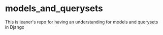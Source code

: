 # models_and_querysets
This is leaner's repo for having an understanding for models and querysets in Django
